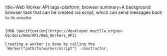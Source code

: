 title=Web Worker API
tags=platform, browser
summary=A background browser task that can be created via script, which can send messages back to its creator.
~~~~~~

[MDN Specification](https://developer.mozilla.org/en-US/docs/Web/API/Web_Workers_API)

Creating a worker is done by calling the `Worker("path/to/worker/script")` constructor.

